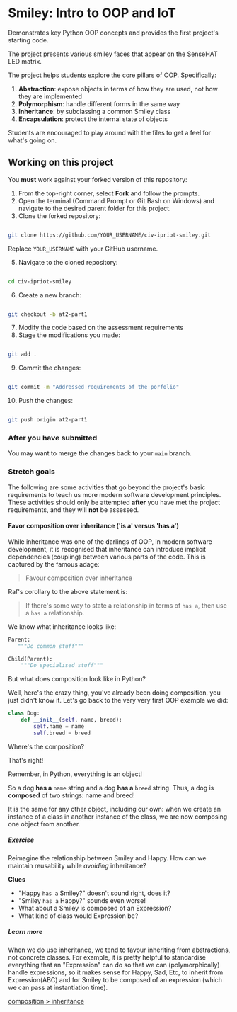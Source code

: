 # Smiley: Intro to OOP and IoT 

Demonstrates key Python OOP concepts and provides the first project's starting code.

The project presents various smiley faces that appear on the SenseHAT LED matrix. 

The project helps students explore the core pillars of OOP. Specifically:

1. **Abstraction**: expose objects in terms of how they are used, not how they are implemented
2. **Polymorphism**: handle different forms in the same way
3. **Inheritance**: by subclassing a common Smiley class
4. **Encapsulation**: protect the internal state of objects

Students are encouraged to play around with the files to get a feel for what's going on.

## Working on this project

You **must** work against your forked version of this repository:

1. From the top-right corner, select **Fork** and follow the prompts.
3. Open the terminal (Command Prompt or Git Bash on Windows) and navigate to the desired parent folder for this project.
4. Clone the forked repository:

```bash

git clone https://github.com/YOUR_USERNAME/civ-ipriot-smiley.git
```



Replace `YOUR_USERNAME` with your GitHub username.

5. Navigate to the cloned repository:

```bash

cd civ-ipriot-smiley
```


6. Create a new branch:

```bash

git checkout -b at2-part1
```

 
7. Modify the code based on the assessment requirements
8. Stage the modifications you made:

```bash

git add .
```


9. Commit the changes:

```bash

git commit -m "Addressed requirements of the porfolio"
```


10. Push the changes:

```bash

git push origin at2-part1
```

### After you have submitted

You may want to merge the changes back to your `main` branch.

### Stretch goals
The following are some activities that go beyond the project's basic requirements to teach us more modern software development principles. These activities should only be attempted **after** you have met the project requirements, and they will **not** be assessed.

#### Favor composition over inheritance ('is a' versus 'has a')

While inheritance was one of the darlings of OOP, in modern software development, it is recognised that inheritance can introduce implicit dependencies (coupling) between various parts of the code. This is captured by the famous adage:

> Favour composition over inheritance

Raf's corollary to the above statement is:

> If there's some way to state a relationship in terms of `has a`, then use a `has a` relationship.

We know what inheritance looks like:

```python
Parent:
   """Do common stuff"""

Child(Parent):
    """Do specialised stuff"""
```

But what does composition look like in Python?

Well, here's the crazy thing, you've already been doing composition, you just didn't know it. Let's go back to the very very first OOP example we did:

```python
class Dog:
    def __init__(self, name, breed):
        self.name = name
        self.breed = breed
```

Where's the composition?

That's right!

Remember, in Python, everything is an object!

So a dog **has a** `name` string and a dog **has a** `breed` string. Thus, a dog is **composed** of two strings: name and breed!

It is the same for any other object, including our own: when we create an instance of a class in another instance of the class, we are now composing one object from another.


##### Exercise
Reimagine the relationship between Smiley and Happy. How can we maintain reusability while *avoiding* inheritance?

**Clues**
- "Happy `has a` Smiley?" doesn't sound right, does it?
- "Smiley `has a` Happy?" sounds even worse! 
- What about a Smiley is composed of an Expression?
- What kind of class would Expression be?

##### Learn more
When we do use inheritance, we tend to favour inheriting from abstractions, not concrete classes. For example, it is pretty helpful to standardise everything that an "Expression" can do so that we can (polymorphically) handle expressions, so it makes sense for Happy, Sad, Etc, to inherit from Expression(ABC) and for Smiley to be composed of an expression (which we can pass at instantiation time).

[composition > inheritance](https://www.youtube.com/watch?v=hxGOiiR9ZKg)



        





